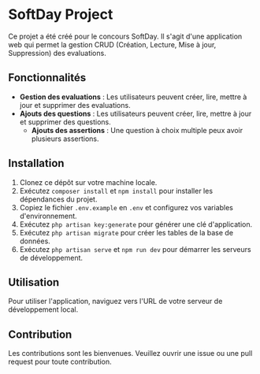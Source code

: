 # SoftDay Project

Ce projet a été créé pour le concours SoftDay. Il s'agit d'une application web qui permet la gestion CRUD (Création, Lecture, Mise à jour, Suppression) des evaluations.

## Fonctionnalités

- **Gestion des evaluations** : Les utilisateurs peuvent créer, lire, mettre à jour et supprimer des evaluations.
- **Ajouts des questions** : Les utilisateurs peuvent créer, lire, mettre à jour et supprimer des questions.
    - **Ajouts des assertions** : Une question à choix multiple peux avoir plusieurs assertions.

## Installation

1. Clonez ce dépôt sur votre machine locale.
2. Exécutez `composer install` et `npm install` pour installer les dépendances du projet.
3. Copiez le fichier `.env.example` en `.env` et configurez vos variables d'environnement.
4. Exécutez `php artisan key:generate` pour générer une clé d'application.
5. Exécutez `php artisan migrate` pour créer les tables de la base de données.
6. Exécutez `php artisan serve` et `npm run dev` pour démarrer les serveurs de développement.

## Utilisation

Pour utiliser l'application, naviguez vers l'URL de votre serveur de développement local.

## Contribution

Les contributions sont les bienvenues. Veuillez ouvrir une issue ou une pull request pour toute contribution.
